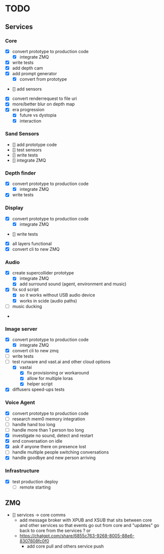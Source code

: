 # TODO

## Services

### Core

- [x] convert prototype to production code
  - [x] integrate ZMQ
- [x] write tests
- [x] add depth cam
- [x] add prompt generator
  - [x] convert from prototype
- [] add sensors
- [x] convert renderrequest to file uri 
- [x] more/better blur on depth map
- [x] era progression
  - [x] future vs dystopia
  - [x] interaction 

### Sand Sensors
- [] add prototype code
- [] test sensors
- [] write tests
- [] integrate ZMQ

### Depth finder
- [x] convert prototype to production code
  - [x] integrate ZMQ
- [x] write tests

### Display
- [x] convert prototype to production code
  - [x] integrate ZMQ
- [] write tests
- [x] all layers functional
- [x] convert cli to new ZMQ

### Audio
- [x] create supercollider prototype 
  - [x] integrate ZMQ
  - [x] add surround sound (agent, environment and music)
- [x] fix scd script
  - [x] so it works without USB audio device 
  - [x] works in scide (audio paths)
- [ ] music ducking
- 
### Image server
- [x] convert prototype to production code
  - [x] integrate ZMQ
- [x] convert cli to new zmq
- [ ] write tests
- [ ] test runware and vast.ai and other cloud options
  - [x] vastai
    - [x] fix provisioning or workaround
    - [x] allow for multiple loras
    - [x] helper script
- [x] diffusers speed-ups tests

### Voice Agent

- [x] convert prototype to production code
- [ ] research mem0 memory integration
- [ ] handle hand too long
- [ ] handle more than 1 person too long
- [x] investigate no sound, detect and restart
- [x] end conversation on idle
- [x] ask if anyone there on presence lost
- [ ] handle multiple people switching conversations
- [x] handle goodbye and new person arriving

### Infrastructure
- [x] test production deploy
  - [ ] remote starting

## ZMQ
- [] services -> core comms
  - add message broker with XPUB and XSUB that sits between core and other services so that events go out from core and "updates" go back to core from the services ? or
  - https://chatgpt.com/share/6855c763-9268-8005-88e6-8307808fc0f0
    - add core pull and others service push